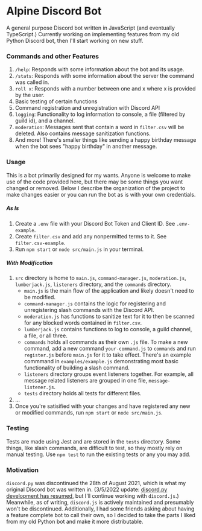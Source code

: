 # Alpine Discord Bot

A general purpose Discord bot written in JavaScript (and eventually TypeScript.) Currently working on implementing features from my old Python Discord bot, then I'll start working on new stuff. 

### Commands and other Features

1. `/help`: Responds with some information about the bot and its usage. 
2. `/stats`: Responds with some information about the server the command was called in.
3. `roll x`: Responds with a number between one and x where x is provided by the user.
95. Basic testing of certain functions
96. Command registration and unregistration with Discord API
97. `logging`: Functionality to log information to console, a file (filtered by guild id), and a channel.
98. `moderation`: Messages sent that contain a word in `filter.csv` will be deleted. Also contains message sanitization functions. 
99. And more! There's smaller things like sending a happy birthday message when the bot sees "happy birthday" in another message. 

### Usage

This is a bot primarily designed for my wants. Anyone is welcome to make use of the code provided here, but there may be some things you want changed or removed. Below I describe the organization of the project to make changes easier or you can run the bot as is with your own credentials. 

##### As Is

1. Create a `.env` file with your Discord Bot Token and Client ID. See `.env-example`. 
2. Create `filter.csv` and add any nonpermitted terms to it. See `filter.csv-example`.
99. Run `npm start` or `node src/main.js` in your terminal. 

##### With Modification

1. `src` directory is home to `main.js`, `command-manager.js`, `moderation.js`, `lumberjack.js`, `listeners` directory, and the `commands` directory. 
    - `main.js` is the main flow of the application and likely doesn't need to be modified. 
    - `command-manager.js` contains the logic for registering and unregistering slash commands with the Discord API. 
    - `moderation.js` has functions to sanitize text for it to then be scanned for any blocked words contained in `filter.csv`.
    - `lumberjack.js` contains functions to log to console, a guild channel, a file, or all three. 
    - `commands` holds all commands as their own `.js` file. To make a new command, add a new command `your-command.js` to `commands` and run `register.js` before `main.js` for it to take effect. There's an example commmand in `examples/example.js` demonstrating most basic functionality of building a slash command. 
    - `listeners` directory groups event listeners together. For example, all message related listeners are grouped in one file, `message-listener.js`.
    - `tests` directory holds all tests for different files. 
2. ...
99. Once you're satisified with your changes and have registered any new or modified commands, run `npm start` or `node src/main.js`. 

### Testing

Tests are made using Jest and are stored in the `tests` directory. Some things, like slash commands, are difficult to test, so they mostly rely on manual testing. Use `npm test` to run the existing tests or any you may add.

### Motivation 

`discord.py` was discontinued the 28th of August 2021, which is what my original Discord bot was written in. (3/5/2022 update: [discord.py development has resumed](https://gist.github.com/Rapptz/c4324f17a80c94776832430007ad40e6), but I'll continue working with `discord.js`.) Meanwhile, as of writing, `discord.js` is actively maintained and presumably won't be discontinued. Additionally, I had some friends asking about having a feature complete bot to call their own, so I decided to take the parts I liked from my old Python bot and make it more distributable. 